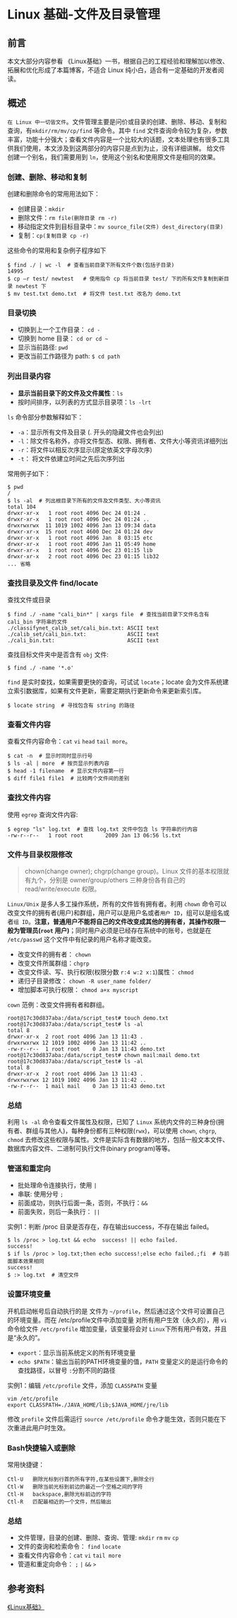 # Linux 基础-文件及目录管理

## 前言

本文大部分内容参看 《Linux基础》一书，根据自己的工程经验和理解加以修改、拓展和优化形成了本篇博客，不适合 Linux 纯小白，适合有一定基础的开发者阅读。

## 概述

`在 Linux 中一切皆文件`。文件管理主要是问价或目录的创建、删除、移动、复制和查询，有`mkdir/rm/mv/cp/find` 等命令。其中 `find` 文件查询命令较为复杂，参数丰富，功能十分强大；查看文件内容是一个比较大的话题，文本处理也有很多工具供我们使用，本文涉及到这两部分的内容只是点到为止，没有详细讲解。
给文件创建一个别名，我们需要用到 `ln`，使用这个别名和使用原文件是相同的效果。

### 创建、删除、移动和复制

创建和删除命令的常用用法如下：

+ 创建目录：`mkdir`
+ 删除文件：`rm file(删除目录 rm -r)`
+ 移动指定文件到目标目录中：`mv source_file(文件) dest_directory(目录)` 
+ 复制：`cp(复制目录 cp -r)`

这些命令的常用和复杂例子程序如下

```shell
$ find ./ | wc -l  # 查看当前目录下所有文件个数(包括子目录)
14995
$ cp –r test/ newtest   # 使用指令 cp 将当前目录 test/ 下的所有文件复制到新目录 newtest 下
$ mv test.txt demo.txt  # 将文件 test.txt 改名为 demo.txt
```

### 目录切换

+ 切换到上一个工作目录： `cd -`
+ 切换到 home 目录： `cd or cd ~`
+ 显示当前路径: `pwd`
+ 更改当前工作路径为 path: `$ cd path`

### 列出目录内容

+ **显示当前目录下的文件及文件属性**：`ls`
+ 按时间排序，以列表的方式显示目录项：`ls -lrt`

`ls` 命令部分参数解释如下：

+ `-a`：显示所有文件及目录 (. 开头的隐藏文件也会列出)
+ `-l`：除文件名称外，亦将文件型态、权限、拥有者、文件大小等资讯详细列出
+ `-r`：将文件以相反次序显示(原定依英文字母次序)
+ `-t`： 将文件依建立时间之先后次序列出

常用例子如下：

```shell
$ pwd
/
$ ls -al  # 列出根目录下所有的文件及文件类型、大小等资讯
total 104
drwxr-xr-x   1 root root 4096 Dec 24 01:24 .
drwxr-xr-x   1 root root 4096 Dec 24 01:24 ..
drwxrwxrwx  11 1019 1002 4096 Jan 13 09:34 data
drwxr-xr-x  15 root root 4600 Dec 24 01:24 dev
drwxr-xr-x   1 root root 4096 Jan  8 03:15 etc
drwxr-xr-x   1 root root 4096 Jan 11 05:49 home
drwxr-xr-x   1 root root 4096 Dec 23 01:15 lib
drwxr-xr-x   2 root root 4096 Dec 23 01:15 lib32
... 省略

```

### 查找目录及文件 find/locate

查找文件或目录

```shell
$ find ./ -name "cali_bin*" | xargs file  # 查找当前目录下文件名含有 cali_bin 字符串的文件
./classifynet_calib_set/cali_bin.txt: ASCII text
./calib_set/cali_bin.txt:             ASCII text
./cali_bin.txt:                       ASCII text
```

查找目标文件夹中是否含有 `obj` 文件:

```shell
$ find ./ -name '*.o'
```

`find` 是实时查找，如果需要更快的查询，可试试 `locate`；locate 会为文件系统建立索引数据库，如果有文件更新，需要定期执行更新命令来更新索引库。

```shell
$ locate string  # 寻找包含有 string 的路径
```

### 查看文件内容

查看文件内容命令：`cat` `vi` `head` `tail more`。

```shell
$ cat -n  # 显示时同时显示行号 
$ ls -al | more  # 按页显示列表内容
$ head -1 filename  # 显示文件内容第一行
$ diff file1 file1  # 比较两个文件间的差别
```

### 查找文件内容

使用 `egrep` 查询文件内容:

```shell
$ egrep "ls" log.txt  # 查找 log.txt 文件中包含 ls 字符串的行内容
-rw-r--r--   1 root root       2009 Jan 13 06:56 ls.txt
```

### 文件与目录权限修改

> chown(change owner); chgrp(change group)。Linux 文件的基本权限就有九个，分别是 owner/group/others 三种身份各有自己的 read/write/execute 权限。

`Linux/Unix` 是多人多工操作系统，所有的文件皆有拥有者。利用 `chown` 命令可以改变文件的拥有者(用户)和群组，用户可以是用户名或者`用户 ID`，组可以是组名或者`组 ID`。**注意，普通用户不能将自己的文件改变成其他的拥有者，其操作权限一般为管理员(`root` 用户)**；同时用户必须是已经存在系统中的账号，也就是在 `/etc/passwd` 这个文件中有纪录的用户名称才能改变。

+ 改变文件的拥有者： `chown`
+ 改变文件所属群组：`chgrp`
+ 改变文件读、写、执行权限(权限分数 `r:4 w:2 x:1`)属性： `chmod`
+ 递归子目录修改： `chown -R user_name folder/`
+ 增加脚本可执行权限： `chmod a+x myscript`

`cown` 范例：改变文件拥有者和群组。

```shell
root@17c30d837aba:/data/script_test# touch demo.txt
root@17c30d837aba:/data/script_test# ls -al
total 8
drwxr-xr-x  2 root root 4096 Jan 13 11:43 .
drwxrwxrwx 12 1019 1002 4096 Jan 13 11:42 ..
-rw-r--r--  1 root root    0 Jan 13 11:43 demo.txt
root@17c30d837aba:/data/script_test# chown mail:mail demo.txt
root@17c30d837aba:/data/script_test# ls -al
total 8
drwxr-xr-x  2 root root 4096 Jan 13 11:43 .
drwxrwxrwx 12 1019 1002 4096 Jan 13 11:42 ..
-rw-r--r--  1 mail mail    0 Jan 13 11:43 demo.txt
```

### 总结

利用 `ls -al` 命令查看文件属性及权限，已知了 `Linux` 系统内文件的三种身份(拥有者、群组与其他人)，每种身份都有三种权限(`rwx`)，可以使用 `chown`, `chgrp`, `chmod` 去修改这些权限与属性。文件是实际含有数据的地方，包括一般文本文件、数据库内容文件、二进制可执行文件(binary program)等等。

### 管道和重定向

+ 批处理命令连接执行，使用 `|`
+ 串联: 使用分号 `;`
+ 前面成功，则执行后面一条，否则，不执行：`&&`
+ 前面失败，则后一条执行： `||`

实例1：判断 /proc 目录是否存在，存在输出success，不存在输出 failed。

```shell
$ ls /proc > log.txt && echo  success! || echo failed.
success!
$ if ls /proc > log.txt;then echo success!;else echo failed.;fi  # 与前面脚本效果相同
success!
$ :> log.txt  # 清空文件
```

### 设置环境变量

开机启动帐号后自动执行的是 文件为 `~/profile`，然后通过这个文件可设置自己的环境变量。而在 /etc/profile文件中添加变量 对所有用户生效（永久的），用 `vi` 命令给文件 `/etc/profile` 增加变量，该变量将会对 `Linux`下所有用户有效，并且是“永久的”。

+ `export`：显示当前系统定义的所有环境变量
+ `echo $PATH`：输出当前的PATH环境变量的值，`PATH` 变量定义的是运行命令的查找路径，以冒号 `:`分割不同的路径

实例1：编辑 `/etc/profile` 文件，添加 `CLASSPATH` 变量

```shell
vim /etc/profile    
export CLASSPATH=./JAVA_HOME/lib;$JAVA_HOME/jre/lib
```

修改 `profile` 文件后需运行 `source /etc/profile` 命令才能生效，否则只能在下次重进此用户时生效。

### Bash快捷输入或删除

常用快捷键：

```shell
Ctl-U   删除光标到行首的所有字符,在某些设置下,删除全行
Ctl-W   删除当前光标到前边的最近一个空格之间的字符
Ctl-H   backspace,删除光标前边的字符
Ctl-R   匹配最相近的一个文件，然后输出
```

### 总结

+ 文件管理，目录的创建、删除、查询、管理: `mkdir` `rm` `mv` `cp`
+ 文件的查询和检索命令： `find` `locate`
+ 查看文件内容命令：`cat` `vi` `tail more`
+ 管道和重定向命令： `;` `|` `&&` `>`

## 参考资料

[《Linux基础》](https://linuxtools-rst.readthedocs.io/zh_CN/latest/base/index.html)
